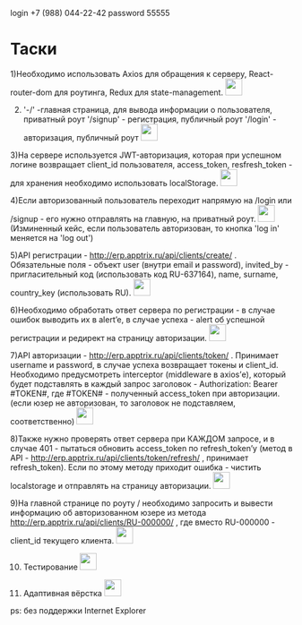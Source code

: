 login +7 (988) 044-22-42
password 55555



<h1> Таски </h1>

1)Необходимо использовать Axios для обращения к серверу, React-router-dom для роутинга, Redux для state-management. <img width='30' height='30' src ='https://img.icons8.com/metro/452/checkmark.png'>


2) '-/' -главная страница, для вывода информации о пользователя, приватный роут
'/signup' - регистрация, публичный роут
'/login' - авторизация, публичный роут <img width='30' height='30' src ='https://img.icons8.com/metro/452/checkmark.png'>


3)На сервере используется JWT-авторизация, которая при успешном логине возвращает client_id пользователя, access_token, resfresh_token - для хранения необходимо использовать localStorage. <img width='30' height='30' src ='https://img.icons8.com/metro/452/checkmark.png'>


4)Если авторизованный пользователь переходит напрямую на /login или /signup - его нужно отправлять на главную, на приватный роут. <img width='30' height='30' src ='https://img.icons8.com/metro/452/checkmark.png'> (Изминенный кейс, если пользователь авторизован,
то кнопка 'log in' меняется на 'log out')


5)API регистрации - http://erp.apptrix.ru/api/clients/create/ . Обязательные поля - объект user (внутри email и password), invited_by - пригласительный код (использовать код RU-637164), name, surname, country_key (использовать RU). <img width='30' height='30' src ='https://img.icons8.com/metro/452/checkmark.png'>


6)Необходимо обработать ответ сервера по регистрации - в случае ошибок выводить их в alert’e, в случае успеха - alert об успешной регистрации и редирект на страницу авторизации. <img width='30' height='30' src ='https://img.icons8.com/metro/452/checkmark.png'>


7)API авторизации - http://erp.apptrix.ru/api/clients/token/ . Принимает username и password, в случае успеха возвращает токены и client_id. Необходимо предусмотреть interceptor (middleware в axios’е), который будет подставлять в каждый запрос заголовок - Authorization: Bearer #TOKEN#,  где #TOKEN# - полученный access_token при авторизации. (если юзер не авторизован, то заголовок не подставляем, соответственно) <img width='30' height='30' src ='https://img.icons8.com/metro/452/checkmark.png'>


8)Также нужно проверять ответ сервера при КАЖДОМ запросе, и в случае 401 - пытаться обновить access_token по refresh_token’у (метод в API - http://erp.apptrix.ru/api/clients/token/refresh/ , принимает refresh_token). Если по этому методу приходит ошибка - чистить localstorage и отправлять на страницу авторизации. <img width='30' height='30' src ='https://img.icons8.com/metro/452/checkmark.png'>


9)На главной странице по роуту / необходимо запросить и вывести информацию об авторизованном юзере из метода http://erp.apptrix.ru/api/clients/RU-000000/ , где вместо RU-000000 - client_id текущего клиента. <img width='30' height='30' src ='https://img.icons8.com/metro/452/checkmark.png'>


10) Тестирование <img width='30' height='30' src ='https://img.icons8.com/metro/452/checkmark.png'>


11) Адаптивная вёрстка <img width='30' height='30' src ='https://img.icons8.com/metro/452/checkmark.png'>


ps: без поддержки Internet Explorer
